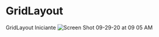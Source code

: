 # GridLayout
GridLayout Iniciante
![Screen Shot 09-29-20 at 09 05 AM](https://user-images.githubusercontent.com/69824139/94556144-024b2980-0233-11eb-9d8c-ca88bb6855f6.PNG)
